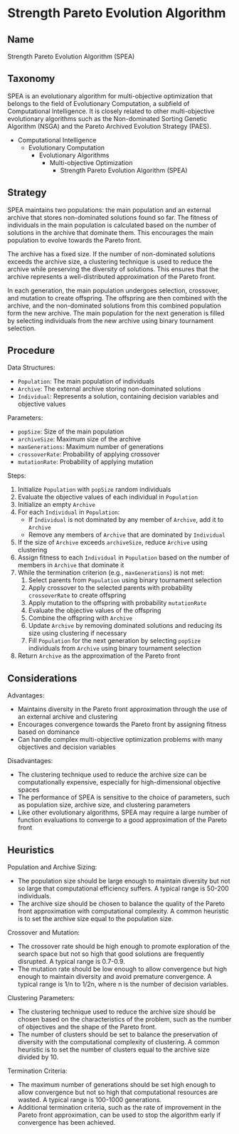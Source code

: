 # Strength Pareto Evolution Algorithm

## Name
Strength Pareto Evolution Algorithm (SPEA)

## Taxonomy
SPEA is an evolutionary algorithm for multi-objective optimization that belongs to the field of Evolutionary Computation, a subfield of Computational Intelligence. It is closely related to other multi-objective evolutionary algorithms such as the Non-dominated Sorting Genetic Algorithm (NSGA) and the Pareto Archived Evolution Strategy (PAES).

- Computational Intelligence
  - Evolutionary Computation
    - Evolutionary Algorithms
      - Multi-objective Optimization
        - Strength Pareto Evolution Algorithm (SPEA)

## Strategy
SPEA maintains two populations: the main population and an external archive that stores non-dominated solutions found so far. The fitness of individuals in the main population is calculated based on the number of solutions in the archive that dominate them. This encourages the main population to evolve towards the Pareto front.

The archive has a fixed size. If the number of non-dominated solutions exceeds the archive size, a clustering technique is used to reduce the archive while preserving the diversity of solutions. This ensures that the archive represents a well-distributed approximation of the Pareto front.

In each generation, the main population undergoes selection, crossover, and mutation to create offspring. The offspring are then combined with the archive, and the non-dominated solutions from this combined population form the new archive. The main population for the next generation is filled by selecting individuals from the new archive using binary tournament selection.

## Procedure
Data Structures:
- `Population`: The main population of individuals
- `Archive`: The external archive storing non-dominated solutions
- `Individual`: Represents a solution, containing decision variables and objective values

Parameters:
- `popSize`: Size of the main population
- `archiveSize`: Maximum size of the archive
- `maxGenerations`: Maximum number of generations
- `crossoverRate`: Probability of applying crossover
- `mutationRate`: Probability of applying mutation

Steps:
1. Initialize `Population` with `popSize` random individuals
2. Evaluate the objective values of each individual in `Population`
3. Initialize an empty `Archive`
4. For each `Individual` in `Population`:
   - If `Individual` is not dominated by any member of `Archive`, add it to `Archive`
   - Remove any members of `Archive` that are dominated by `Individual`
5. If the size of `Archive` exceeds `archiveSize`, reduce `Archive` using clustering
6. Assign fitness to each `Individual` in `Population` based on the number of members in `Archive` that dominate it
7. While the termination criterion (e.g., `maxGenerations`) is not met:
   1. Select parents from `Population` using binary tournament selection
   2. Apply crossover to the selected parents with probability `crossoverRate` to create offspring
   3. Apply mutation to the offspring with probability `mutationRate`
   4. Evaluate the objective values of the offspring
   5. Combine the offspring with `Archive`
   6. Update `Archive` by removing dominated solutions and reducing its size using clustering if necessary
   7. Fill `Population` for the next generation by selecting `popSize` individuals from `Archive` using binary tournament selection
8. Return `Archive` as the approximation of the Pareto front

## Considerations
Advantages:
- Maintains diversity in the Pareto front approximation through the use of an external archive and clustering
- Encourages convergence towards the Pareto front by assigning fitness based on dominance
- Can handle complex multi-objective optimization problems with many objectives and decision variables

Disadvantages:
- The clustering technique used to reduce the archive size can be computationally expensive, especially for high-dimensional objective spaces
- The performance of SPEA is sensitive to the choice of parameters, such as population size, archive size, and clustering parameters
- Like other evolutionary algorithms, SPEA may require a large number of function evaluations to converge to a good approximation of the Pareto front

## Heuristics
Population and Archive Sizing:
- The population size should be large enough to maintain diversity but not so large that computational efficiency suffers. A typical range is 50-200 individuals.
- The archive size should be chosen to balance the quality of the Pareto front approximation with computational complexity. A common heuristic is to set the archive size equal to the population size.

Crossover and Mutation:
- The crossover rate should be high enough to promote exploration of the search space but not so high that good solutions are frequently disrupted. A typical range is 0.7-0.9.
- The mutation rate should be low enough to allow convergence but high enough to maintain diversity and avoid premature convergence. A typical range is 1/n to 1/2n, where n is the number of decision variables.

Clustering Parameters:
- The clustering technique used to reduce the archive size should be chosen based on the characteristics of the problem, such as the number of objectives and the shape of the Pareto front.
- The number of clusters should be set to balance the preservation of diversity with the computational complexity of clustering. A common heuristic is to set the number of clusters equal to the archive size divided by 10.

Termination Criteria:
- The maximum number of generations should be set high enough to allow convergence but not so high that computational resources are wasted. A typical range is 100-1000 generations.
- Additional termination criteria, such as the rate of improvement in the Pareto front approximation, can be used to stop the algorithm early if convergence has been achieved.

